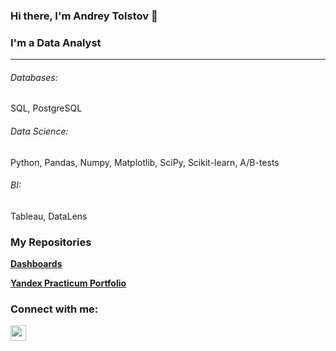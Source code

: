 ### Hi there, I'm Andrey Tolstov 👋

### I'm a Data Analyst
---

###### Databases: 
SQL, PostgreSQL

###### Data Science: 
Python, Pandas, Numpy, Matplotlib, SciPy, Scikit-learn, A/B-tests

###### BI: 
Tableau, DataLens

<h3>My Repositories</h3>

<b>[Dashboards](https://github.com/AndrTolstov/Dashboards)</b>

<b>[Yandex Practicum Portfolio](https://github.com/AndrTolstov/Portfolio)</b>

### Connect with me:
<p><a href="https://t.me/Andr_Tolstov"><img src="https://mw.lojban.org/images/thumb/8/82/Telegram_logo.svg/1198px-Telegram_logo.svg.png?20160516070326" height=25></a>

